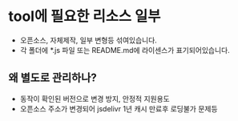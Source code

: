 # tool에 필요한 리소스 일부
- 오픈소스, 자체제작, 일부 변형등 섞여있습니다.
- 각 폴더에 *.js 파일 또는 README.md에 라이센스가 표기되어있습니다.

## 왜 별도로 관리하나?
- 동작이 확인된 버전으로 변경 방지, 안정적 지원용도
- 오픈소스 주소가 변경되어 jsdelivr 1년 캐시 만료후 로딩불가 문제등
